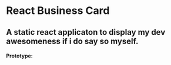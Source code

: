 # React Business Card

## A static react applicaton to display my dev awesomeness if i do say so myself.

#### Prototype:
